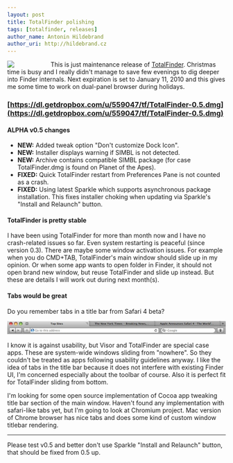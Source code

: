```yaml
---
layout: post
title: TotalFinder polishing
tags: [totalfinder, releases]
author_name: Antonin Hildebrand
author_uri: http://hildebrand.cz
---
```


<img src="/shared/img/totalfinder-logo.png" width="80" style="float: left; margin-right: 20px"> 

This is just maintenance release of [TotalFinder](http://totalfinder.binaryage.com). Christmas time is busy and I really didn't manage to save few evenings to dig deeper into Finder internals.
Next expiration is set to January 11, 2010 and this gives me some time to work on dual-panel browser during holidays.

### [https://dl.getdropbox.com/u/559047/tf/TotalFinder-0.5.dmg](https://dl.getdropbox.com/u/559047/tf/TotalFinder-0.5.dmg)

#### ALPHA v0.5 changes

<ul class="changes">
    <li><b>NEW:</b> Added tweak option "Don't customize Dock Icon".</li>
    <li><b>NEW:</b> Installer displays warning if SIMBL is not detected.</li>
    <li><b>NEW:</b> Archive contains compatible SIMBL package (for case TotalFinder.dmg is found on Planet of the Apes).</li>
    <li><b>FIXED:</b> Quick TotalFinder restart from Preferences Pane is not counted as a crash.</li>
    <li><b>FIXED:</b> Using latest Sparkle which supports asynchronous package installation. This fixes installer choking when updating via Sparkle's "Install and Relaunch" button.</li>
</ul>

#### TotalFinder is pretty stable

I have been using TotalFinder for more than month now and I have no crash-related issues so far. Even system restarting is peaceful (since version 0.3).
There are maybe some window activation issues. For example when you do CMD+TAB, TotalFinder's main window should slide up in my opinion. 
Or when some app wants to open folder in Finder, it should not open brand new window, but reuse TotalFinder 
and slide up instead. But these are details I will work out during next month(s).

#### Tabs would be great

Do you remember tabs in a title bar from Safari 4 beta?

<img src="/images/safari-beta-tabs.jpg"> 

I know it is against usability, but Visor and TotalFinder are special case apps. These are system-wide windows sliding from "nowhere". 
So they couldn't be treated as apps following usability guidelines anyway. 
I like the idea of tabs in the title bar because it does not interfere with existing
Finder UI, I'm concerned especially about the toolbar of course. Also it is perfect fit for TotalFinder sliding from bottom.

I'm looking for some open source implementation of Cocoa app tweaking title bar section of the main window. 
Haven't found any implementation with safari-like tabs yet, but I'm going to look at Chromium project. 
Mac version of Chrome browser has nice tabs and does some kind of custom window titlebar rendering.

---

Please test v0.5 and better don't use Sparkle "Install and Relaunch" button, that should be fixed from 0.5 up.